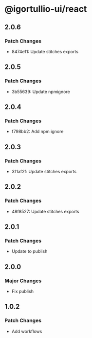 # @igortullio-ui/react

## 2.0.6

### Patch Changes

- 8474e11: Update stitches exports

## 2.0.5

### Patch Changes

- 3b55639: Update npmignore

## 2.0.4

### Patch Changes

- f798bb2: Add npm ignore

## 2.0.3

### Patch Changes

- 311af2f: Update stitches exports

## 2.0.2

### Patch Changes

- 48f8527: Update stitches exports

## 2.0.1

### Patch Changes

- Update to publish

## 2.0.0

### Major Changes

- Fix publish

## 1.0.2

### Patch Changes

- Add workflows
